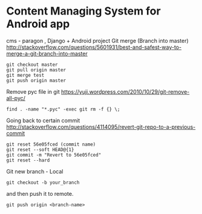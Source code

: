 # Content Managing System for Android app
cms - paragon , Django + Android project
Git merge (Branch into master) http://stackoverflow.com/questions/5601931/best-and-safest-way-to-merge-a-git-branch-into-master

    git checkout master
    git pull origin master
    git merge test
    git push origin master

Remove pyc file in git https://yuji.wordpress.com/2010/10/29/git-remove-all-pyc/

    find . -name "*.pyc" -exec git rm -f {} \;

Going back to certain commit http://stackoverflow.com/questions/4114095/revert-git-repo-to-a-previous-commit

    git reset 56e05fced (commit name)
    git reset --soft HEAD@{1}
    git commit -m "Revert to 56e05fced"
    git reset --hard

Git new branch - Local 

    git checkout -b your_branch

and then push it to remote. 

    git push origin <branch-name>
